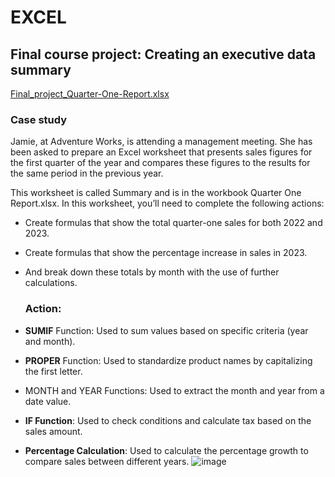 # EXCEL

## Final course project: Creating an executive data summary
[Final_project_Quarter-One-Report.xlsx](https://github.com/hiuuuuuuuu/EXCEL/blob/main/Final_project_Quarter-One-Report.xlsx)

  ### Case study
Jamie, at Adventure Works, is attending a management meeting. She has been asked to prepare an Excel worksheet that presents sales figures for the first quarter of the year and compares these figures to the results for the same period in the previous year. 

This worksheet is called Summary and is in the workbook Quarter One Report.xlsx. In this worksheet, you’ll need to complete the following actions:

- Create formulas that show the total quarter-one sales for both 2022 and 2023.

- Create formulas that show the percentage increase in sales in 2023. 

- And break down these totals by month with the use of further calculations.

  ### Action:
- **SUMIF** Function: Used to sum values based on specific criteria (year and month).
- **PROPER** Function: Used to standardize product names by capitalizing the first letter.
- MONTH and YEAR Functions: Used to extract the month and year from a date value.
- **IF Function**: Used to check conditions and calculate tax based on the sales amount.
- **Percentage Calculation**: Used to calculate the percentage growth to compare sales between different years.
![image](https://github.com/user-attachments/assets/5d6954cb-17e3-459b-88b6-85e905a32705)

